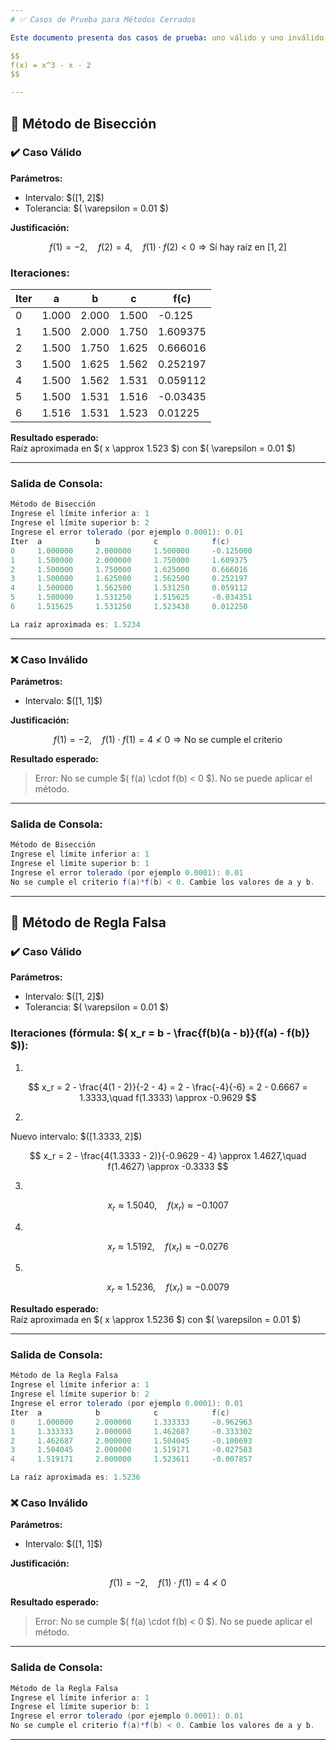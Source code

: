 ```yaml
---
# ✅ Casos de Prueba para Métodos Cerrados

Este documento presenta dos casos de prueba: uno válido y uno inválido, aplicados a los métodos de **Bisección** y **Regla Falsa**, usando la función:

$$
f(x) = x^3 - x - 2
$$

---
```


## 🔹 Método de Bisección

### ✔️ Caso Válido

**Parámetros:**

- Intervalo: \$([1, 2]\$)
- Tolerancia: \$( \varepsilon = 0.01 \$)

**Justificación:**

$$
f(1) = -2,\quad f(2) = 4,\quad f(1) \cdot f(2) < 0 \Rightarrow \text{Sí hay raíz en } [1, 2]
$$

### Iteraciones:

| Iter | a     | b     | c     | f(c)     |
|------|-------|-------|-------|----------|
| 0    | 1.000 | 2.000 | 1.500 | -0.125   |
| 1    | 1.500 | 2.000 | 1.750 | 1.609375 |
| 2    | 1.500 | 1.750 | 1.625 | 0.666016 |
| 3    | 1.500 | 1.625 | 1.562 | 0.252197 |
| 4    | 1.500 | 1.562 | 1.531 | 0.059112 |
| 5    | 1.500 | 1.531 | 1.516 | -0.03435 |
| 6    | 1.516 | 1.531 | 1.523 | 0.01225  |

**Resultado esperado:**  
Raíz aproximada en \$( x \approx 1.523 \$) con \$( \varepsilon = 0.01 \$)

---
### Salida de Consola:
```java
Método de Bisección
Ingrese el límite inferior a: 1
Ingrese el límite superior b: 2
Ingrese el error tolerado (por ejemplo 0.0001): 0.01
Iter  a            b            c            f(c)        
0     1.000000     2.000000     1.500000     -0.125000  
1     1.500000     2.000000     1.750000     1.609375   
2     1.500000     1.750000     1.625000     0.666016   
3     1.500000     1.625000     1.562500     0.252197   
4     1.500000     1.562500     1.531250     0.059112   
5     1.500000     1.531250     1.515625     -0.034351  
6     1.515625     1.531250     1.523438     0.012250   

La raíz aproximada es: 1.5234
```

---

### ❌ Caso Inválido

**Parámetros:**

- Intervalo: $\([1, 1]\$)

**Justificación:**

$$
f(1) = -2,\quad f(1) \cdot f(1) = 4 \not< 0 \Rightarrow \text{No se cumple el criterio}
$$

**Resultado esperado:**  
> Error: No se cumple \$( f(a) \cdot f(b) < 0 \$). No se puede aplicar el método.

---
### Salida de Consola: 
```java
Método de Bisección
Ingrese el límite inferior a: 1
Ingrese el límite superior b: 1
Ingrese el error tolerado (por ejemplo 0.0001): 0.01
No se cumple el criterio f(a)*f(b) < 0. Cambie los valores de a y b.
```
---

## 🔹 Método de Regla Falsa

### ✔️ Caso Válido

**Parámetros:**

- Intervalo: \$([1, 2]\$)
- Tolerancia: \$( \varepsilon = 0.01 \$)

### Iteraciones (fórmula: \$( x_r = b - \frac{f(b)(a - b)}{f(a) - f(b)} \$)):

1.  
$$
x_r = 2 - \frac{4(1 - 2)}{-2 - 4} = 2 - \frac{-4}{-6} = 2 - 0.6667 = 1.3333,\quad f(1.3333) \approx -0.9629
$$

2.  
Nuevo intervalo: \$([1.3333, 2]\$)

$$
x_r = 2 - \frac{4(1.3333 - 2)}{-0.9629 - 4} \approx 1.4627,\quad f(1.4627) \approx -0.3333
$$

3.  
$$
x_r \approx 1.5040,\quad f(x_r) \approx -0.1007
$$

4.  
$$
x_r \approx 1.5192,\quad f(x_r) \approx -0.0276
$$

5.  
$$
x_r \approx 1.5236,\quad f(x_r) \approx -0.0079
$$

**Resultado esperado:**  
Raíz aproximada en \$( x \approx 1.5236 \$) con \$( \varepsilon = 0.01 \$)

---


### Salida de Consola:

```java
Método de la Regla Falsa
Ingrese el límite inferior a: 1
Ingrese el límite superior b: 2
Ingrese el error tolerado (por ejemplo 0.0001): 0.01
Iter  a            b            c            f(c)        
0     1.000000     2.000000     1.333333     -0.962963  
1     1.333333     2.000000     1.462687     -0.333302  
2     1.462687     2.000000     1.504045     -0.100693  
3     1.504045     2.000000     1.519171     -0.027583  
4     1.519171     2.000000     1.523611     -0.007857  

La raíz aproximada es: 1.5236
```

### ❌ Caso Inválido

**Parámetros:**

- Intervalo: \$([1, 1]\$)

**Justificación:**

$$
f(1) = -2,\quad f(1) \cdot f(1) = 4 \not< 0
$$

**Resultado esperado:**  
> Error: No se cumple \$( f(a) \cdot f(b) < 0 \$). No se puede aplicar el método.

---

### Salida de Consola: 
```java
Método de la Regla Falsa
Ingrese el límite inferior a: 1
Ingrese el límite superior b: 1
Ingrese el error tolerado (por ejemplo 0.0001): 0.01
No se cumple el criterio f(a)*f(b) < 0. Cambie los valores de a y b.
```
---
